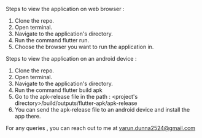 Steps to view the application on web browser : 
  1) Clone the repo.
  2) Open terminal.
  3) Navigate to the application's directory.
  4) Run the command flutter run.
  5) Choose the browser you want to run the application in.

Steps to view the application on an android device : 
  1) Clone the repo.
  2) Open terminal.
  3) Navigate to the application's directory.
  4) Run the command flutter build apk
  5) Go to the apk-release file in the path : <project's directory>/build/outputs/flutter-apk/apk-release
  6) You can send the apk-release file to an android device and install the app there.

For any queries , you can reach out to me at varun.dunna2524@gmail.com
